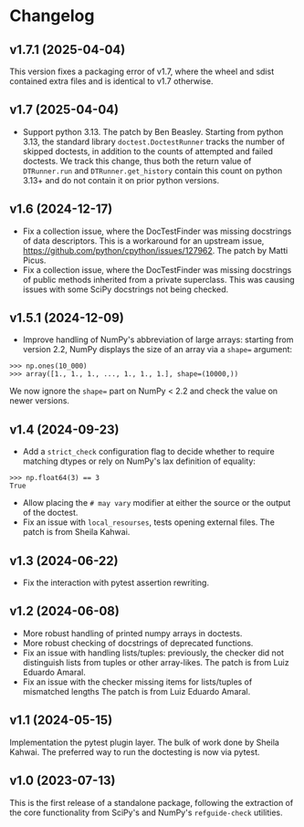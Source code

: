 # Changelog

## v1.7.1 (2025-04-04)

This version fixes a packaging error of v1.7, where the wheel and sdist contained extra files and
is identical to v1.7 otherwise.

## v1.7 (2025-04-04)

- Support python 3.13. The patch by Ben Beasley.
  Starting from python 3.13, the standard library `doctest.DoctestRunner` tracks the
  number of skipped doctests, in addition to the counts of attempted and failed
  doctests. We track this change, thus both the return value of `DTRunner.run` and
  `DTRunner.get_history` contain this count on python 3.13+ and do not contain it on
  prior python versions.


## v1.6 (2024-12-17)

- Fix a collection issue, where the DocTestFinder was missing docstrings of data
  descriptors. This is a workaround for an upstream issue,
  https://github.com/python/cpython/issues/127962. The patch by Matti Picus.
- Fix a collection issue, where the DocTestFinder was missing docstrings of public
  methods inherited from a private superclass. This was causing issues with some
  SciPy docstrings not being checked.


## v1.5.1 (2024-12-09)

- Improve handling of NumPy's abbreviation of large arrays: starting from version 2.2,
  NumPy displays the size of an array via a `shape=` argument:

```
>>> np.ones(10_000)
>>> array([1., 1., 1., ..., 1., 1., 1.], shape=(10000,))
```

  We now ignore the `shape=` part on NumPy < 2.2 and check the value on newer versions.


## v1.4 (2024-09-23)

- Add a `strict_check` configuration flag to decide whether to require matching dtypes
  or rely on NumPy's lax definition of equality: 

```
>>> np.float64(3) == 3
True
```

- Allow placing the `# may vary` modifier at either the source or the output of the doctest.
- Fix an issue with `local_resourses`, tests opening external files. The patch is from
  Sheila Kahwai.


## v1.3 (2024-06-22)

- Fix the interaction with pytest assertion rewriting.

## v1.2 (2024-06-08)

- More robust handling of printed numpy arrays in doctests.
- More robust checking of docstrings of deprecated functions.
- Fix an issue with handling lists/tuples: previously, the checker did not
  distinguish lists from tuples or other array-likes. The patch is from Luiz Eduardo Amaral.
- Fix an issue with the checker missing items for lists/tuples of mismatched lengths
  The patch is from Luiz Eduardo Amaral.


## v1.1 (2024-05-15)

Implementation the pytest plugin layer. The bulk of work done by Sheila Kahwai.
The preferred way to run the doctesting is now via pytest.


## v1.0 (2023-07-13)

This is the first release of a standalone package, following the extraction of the
core functionality from SciPy's and NumPy's `refguide-check` utilities.
